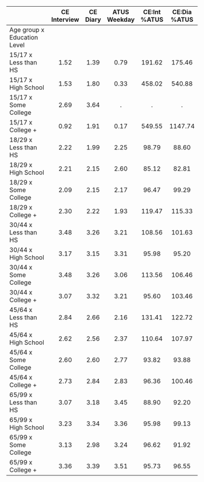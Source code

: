 
|                      | CE<br>Interview |  CE<br>Diary | ATUS<br>Weekday | CE:Int<br>%ATUS | CE:Dia<br>%ATUS |
| -------------------- | :----------: | :----------: | :----------: | :----------: | :----------: |
| Age group x Education Level |              |              |              |              |              |
| 15/17 x Less than HS |         1.52 |         1.39 |         0.79 |       191.62 |       175.46 |
| 15/17 x High School  |         1.53 |         1.80 |         0.33 |       458.02 |       540.88 |
| 15/17 x Some College |         2.69 |         3.64 |            . |            . |            . |
| 15/17 x College +    |         0.92 |         1.91 |         0.17 |       549.55 |      1147.74 |
| 18/29 x Less than HS |         2.22 |         1.99 |         2.25 |        98.79 |        88.60 |
| 18/29 x High School  |         2.21 |         2.15 |         2.60 |        85.12 |        82.81 |
| 18/29 x Some College |         2.09 |         2.15 |         2.17 |        96.47 |        99.29 |
| 18/29 x College +    |         2.30 |         2.22 |         1.93 |       119.47 |       115.33 |
| 30/44 x Less than HS |         3.48 |         3.26 |         3.21 |       108.56 |       101.63 |
| 30/44 x High School  |         3.17 |         3.15 |         3.31 |        95.98 |        95.20 |
| 30/44 x Some College |         3.48 |         3.26 |         3.06 |       113.56 |       106.46 |
| 30/44 x College +    |         3.07 |         3.32 |         3.21 |        95.60 |       103.46 |
| 45/64 x Less than HS |         2.84 |         2.66 |         2.16 |       131.41 |       122.72 |
| 45/64 x High School  |         2.62 |         2.56 |         2.37 |       110.64 |       107.97 |
| 45/64 x Some College |         2.60 |         2.60 |         2.77 |        93.82 |        93.88 |
| 45/64 x College +    |         2.73 |         2.84 |         2.83 |        96.36 |       100.46 |
| 65/99 x Less than HS |         3.07 |         3.18 |         3.45 |        88.90 |        92.20 |
| 65/99 x High School  |         3.23 |         3.34 |         3.36 |        95.98 |        99.13 |
| 65/99 x Some College |         3.13 |         2.98 |         3.24 |        96.62 |        91.92 |
| 65/99 x College +    |         3.36 |         3.39 |         3.51 |        95.73 |        96.55 |


